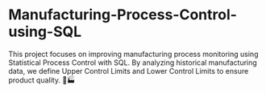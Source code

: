 # Manufacturing-Process-Control-using-SQL
This project focuses on improving manufacturing process monitoring using Statistical Process Control with SQL. By analyzing historical manufacturing data, we define Upper Control Limits and Lower Control Limits to ensure product quality. 🚀🏭
